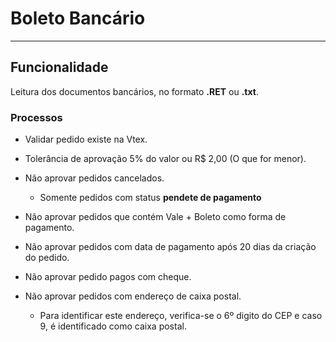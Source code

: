 # Boleto Bancário

---

## Funcionalidade

Leitura dos documentos bancários, no formato **.RET** ou **.txt**.

### Processos

* Validar pedido existe na Vtex.

* Tolerância de aprovação 5% do valor ou R$ 2,00 (O que for menor).

* Não aprovar pedidos cancelados.

	* Somente pedidos com status **pendete de pagamento**

* Não aprovar pedidos que contém Vale + Boleto como forma de pagamento.

* Não aprovar pedidos com data de pagamento após 20 dias da criação do pedido.

* Não aprovar pedido pagos com cheque.

* Não aprovar pedidos com endereço de caixa postal.

	* Para identificar este endereço, verifica-se o 6º digito do CEP e caso 9, é identificado como caixa postal.